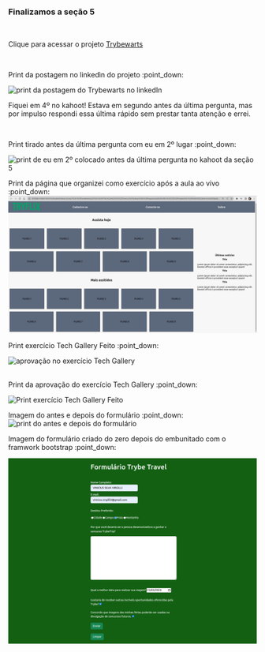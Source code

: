 ### Finalizamos a seção 5
<br>

<p>Clique para acessar o projeto <a href="https://vinicius-virgilli.github.io/trybewarts/">Trybewarts</a></p>
<br>

<p>Print da postagem no linkedìn do projeto :point_down:</p>
<img src="https://github.com/vinicius-virgilli/trybe-exercicios/blob/main/1%20-%20Fundamentos/5%20-%20HTML%20e%20CSS:%20Forms%2C%20Flexbox%20e%20Responsivo/imagens/print%20da%20postagem%20do%20Trybewarts%20(c%C3%B3pia).png" alt="print da postagem do Trybewarts no linkedIn">
<br>

<p>Fiquei em 4º no kahoot! Estava em segundo antes da última pergunta, mas por impulso respondi essa última rápido sem prestar tanta atenção e errei.</p>
<br>

<p>Print tirado antes da última pergunta com eu em 2º lugar :point_down:</p>
<img src="https://github.com/vinicius-virgilli/trybe-exercicios/blob/main/1%20-%20Fundamentos/5%20-%20HTML%20e%20CSS:%20Forms%2C%20Flexbox%20e%20Responsivo/imagens/print%20do%20segundo%20lugar%20no%20kahoot%20antes%20da%20%C3%BAltima%20pergunta.png" alt="print de eu em 2º colocado antes da última pergunta no kahoot da seção 5">
<br>
  
<p>Print da página que organizei como exercício após a aula ao vivo :point_down:
<img src="https://github.com/vinicius-virgilli/trybe-exercicios/blob/main/1%20-%20Fundamentos/5%20-%20HTML%20e%20CSS:%20Forms%2C%20Flexbox%20e%20Responsivo/imagens/Print%20da%20p%C3%A1gina%20depois%20de%20organizada%20feita%20como%20exerc%C3%ADcio.png" alt="Print da página que organizei como exercício após a aula ao vivo">
<br>

<p>Print exercício Tech Gallery Feito :point_down:</p>
<img src="https://github.com/vinicius-virgilli/trybe-exercicios/blob/Fundamentos/5.4/1%20-%20Fundamentos/5%20-%20HTML%20e%20CSS:%20Forms%2C%20Flexbox%20e%20Responsivo/imagens/Print%20exerc%C3%ADcio%20Tech%20Gallery%20Feito.png" alt="aprovação no exercício Tech Gallery">
<br><br>

<p>Print da aprovação do exercício Tech Gallery :point_down:</p>
<img src="https://github.com/vinicius-virgilli/trybe-exercicios/blob/Fundamentos/5.4/1%20-%20Fundamentos/5%20-%20HTML%20e%20CSS:%20Forms%2C%20Flexbox%20e%20Responsivo/imagens/print%20aprova%C3%A7%C3%A3o%20exerc%C3%ADcio%20Tech%20Gallery.png" alt="Print exercício Tech Gallery Feito">
<br>

<p>Imagem do antes e depois do formulário :point_down:

<img src="https://github.com/vinicius-virgilli/trybe-exercicios/blob/main/1%20-%20Fundamentos/5%20-%20HTML%20e%20CSS:%20Forms%2C%20Flexbox%20e%20Responsivo/Dia%2002:%20Bibliotecas%20JavaScript%20e%20Frameworks%20CSS/Imagem/antes%20e%20depois%20do%20formul%C3%A1rio.png" alt="print do antes e depois do formulário">
<br>

<p> Imagem do formulário criado do zero depois do embunitado com o framwork bootstrap :point_down:</p>

<img src="https://github.com/vinicius-virgilli/trybe-exercicios/blob/main/1%20-%20Fundamentos/5%20-%20HTML%20e%20CSS:%20Forms%2C%20Flexbox%20e%20Responsivo/Dia%2001:%20HTML%20%26%20CSS%20-%20Forms/exerc%C3%ADcio%20ap%C3%B3s%20a%20aula%20ao%20vivo/imagem/print%20formul%C3%A1rio%20pronto.png" alt="print do formulário criado do zero depois de enbunitado com o framwork bootstrap">
